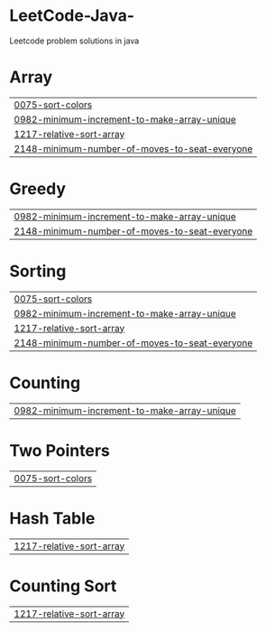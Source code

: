 # LeetCode-Java-
Leetcode problem solutions in java


# Array
|  |
| ------- |
| [0075-sort-colors](https://github.com/KarthikPrabhu2541/LeetCode-Java/tree/master/0075-sort-colors) |
| [0982-minimum-increment-to-make-array-unique](https://github.com/KarthikPrabhu2541/LeetCode-Java/tree/master/0982-minimum-increment-to-make-array-unique) |
| [1217-relative-sort-array](https://github.com/KarthikPrabhu2541/LeetCode-Java/tree/master/1217-relative-sort-array) |
| [2148-minimum-number-of-moves-to-seat-everyone](https://github.com/KarthikPrabhu2541/LeetCode-Java/tree/master/2148-minimum-number-of-moves-to-seat-everyone) |
# Greedy
|  |
| ------- |
| [0982-minimum-increment-to-make-array-unique](https://github.com/KarthikPrabhu2541/LeetCode-Java/tree/master/0982-minimum-increment-to-make-array-unique) |
| [2148-minimum-number-of-moves-to-seat-everyone](https://github.com/KarthikPrabhu2541/LeetCode-Java/tree/master/2148-minimum-number-of-moves-to-seat-everyone) |
# Sorting
|  |
| ------- |
| [0075-sort-colors](https://github.com/KarthikPrabhu2541/LeetCode-Java/tree/master/0075-sort-colors) |
| [0982-minimum-increment-to-make-array-unique](https://github.com/KarthikPrabhu2541/LeetCode-Java/tree/master/0982-minimum-increment-to-make-array-unique) |
| [1217-relative-sort-array](https://github.com/KarthikPrabhu2541/LeetCode-Java/tree/master/1217-relative-sort-array) |
| [2148-minimum-number-of-moves-to-seat-everyone](https://github.com/KarthikPrabhu2541/LeetCode-Java/tree/master/2148-minimum-number-of-moves-to-seat-everyone) |
# Counting
|  |
| ------- |
| [0982-minimum-increment-to-make-array-unique](https://github.com/KarthikPrabhu2541/LeetCode-Java/tree/master/0982-minimum-increment-to-make-array-unique) |
# Two Pointers
|  |
| ------- |
| [0075-sort-colors](https://github.com/KarthikPrabhu2541/LeetCode-Java/tree/master/0075-sort-colors) |
# Hash Table
|  |
| ------- |
| [1217-relative-sort-array](https://github.com/KarthikPrabhu2541/LeetCode-Java/tree/master/1217-relative-sort-array) |
# Counting Sort
|  |
| ------- |
| [1217-relative-sort-array](https://github.com/KarthikPrabhu2541/LeetCode-Java/tree/master/1217-relative-sort-array) |